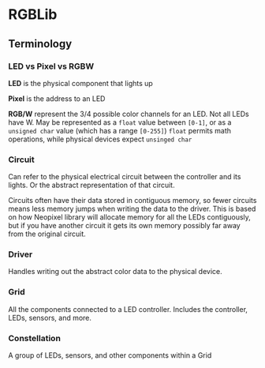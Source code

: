 # RGBLib

## Terminology

### LED vs Pixel vs RGBW
**LED** is the physical component that lights up

**Pixel** is the address to an LED

**RGB/W** represent the 3/4 possible color channels for an LED. Not all LEDs have W.
May be represented as a `float` value between `[0-1]`, or as a `unsigned char` value (which has a range `[0-255]`)
`float` permits math operations, while physical devices expect `unsinged char`

### Circuit
Can refer to the physical electrical circuit between the controller and its lights. 
Or the abstract representation of that circuit. 

Circuits often have their data stored in contiguous memory, so fewer circuits means less memory jumps 
when writing the data to the driver. This is based on how Neopixel library will allocate memory for all the
LEDs contiguously, but if you have another circuit it gets its own memory possibly far away from the original
circuit.

### Driver
Handles writing out the abstract color data to the physical device.

### Grid
All the components connected to a LED controller. Includes the controller, LEDs, sensors, and more.

### Constellation
A group of LEDs, sensors, and other components within a Grid